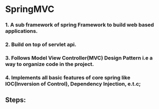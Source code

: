 # SpringMVC
### 1. A sub framework of spring Framework to build web based applications. 
### 2. Build on top of servlet api.
### 3. Follows Model View Controller(MVC) Design Pattern i.e a way to organize code in the project.
### 4. Implements all basic features of core spring like IOC(Inversion of Control), Dependency Injection, e.t.c;

## Steps:
